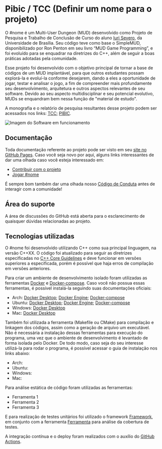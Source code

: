 # Pibic / TCC (Definir um nome para o projeto)

O #nome é um Multi-User Dungeon (MUD) desenvolvido como Projeto de Pesquisa e Trabalho de Conclusão de Curso do aluno [Iuri Severo](https://github.com/iurisevero), da Universidade de Brasília. Seu código teve como base o SimpleMUD, disponibilizado por Ron Penton em seu livro “MUD Game Programming”, e foi evoluído para se enquadrar na diretrizes do C++, além de seguir a boas práticas adotadas pela comunidade.

Esse projeto foi desenvolvido com o objetivo principal de tornar a base de códigos de um MUD implantável, para que outros estudantes possam explorá-la e evoluí-la conforme desejarem, dando a eles a oportunidade de jogar, testar e analisar o jogo, a fim de compreender mais profundamente seu desenvolvimento, arquitetura e outros aspectos relevantes de seu software. Devido ao seu aspecto multidisciplinar e seu potencial evolutivo, MUDs se enquandram bem nessa função de "material de estudo".

A monografia e o relatório de pesquisa resultantes desse projeto podem ser acessados nos links: [TCC](); [PIBIC]().

![Imagem do Software em funcionamento]()

## Documentação

Toda documentação referente ao projeto pode ser visto em seu [site no GitHub Pages](https://iurisevero.github.io/Pibic/). Caso você seja novo por aqui, alguns links interessantes de dar uma olhada caso você esteja interessado em:

* [Contribuir com o projeto](https://iurisevero.github.io/Pibic/)
* [Jogar #nome](https://iurisevero.github.io/Pibic/)

É sempre bom também dar uma olhada nosso [Código de Conduta](https://iurisevero.github.io/Pibic/) antes de interagir com a comunidade!

## Área do suporte

A área de discussões do GitHub está aberta para o esclarecimento de quaisquer dúvidas relacionadas ao projeto.

<!-- ## Requisitos mínimos: 
nesse tópico, são apresentados quais são os requisitos mínimos para se executar o projeto, e -->

## Tecnologias utilizadas

O #nome foi desenvolvido utilizando C++ como sua principal linguagem, na versão C++XX. O código foi atualizado para seguir as diretrizes especificadas no [C++ Core Guidelines](https://isocpp.github.io/CppCoreGuidelines/CppCoreGuidelines#main) e deve funcionar em versões superiores a especificada, porém é possível que haja erros de compilação em versões anteriores.

Para criar um ambiente de desenvolvimento isolado foram utilizadas as ferramentas [Docker](https://www.docker.com/) e [Docker-compose](https://docs.docker.com/compose/). Caso você não possua essas ferramentas, é possível instalá-la seguindo suas documentações oficiais:

* Arch: [Docker Desktop](https://docs.docker.com/desktop/install/archlinux/); [Docker Engine](https://wiki.archlinux.org/title/docker#Installation); [Docker-compose](https://wiki.archlinux.org/title/docker#Docker_Compose)
* Ubuntu: [Docker Desktop](https://docs.docker.com/desktop/install/ubuntu/); [Docker Engine](https://docs.docker.com/engine/install/ubuntu/); [Docker-compose](https://docs.docker.com/compose/install/linux/#install-using-the-repository)
* Windows: [Docker Desktop](https://docs.docker.com/desktop/install/windows-install/)
* Mac: [Docker Desktop](https://docs.docker.com/desktop/install/mac-install/)

Também foi utilizada a ferramenta (Makefile ou CMake) para compilação e linkagem dos códigos, assim como a geração de arquivo um executável. Não é necessária a instalação dessas ferramentas para execução do programa, uma vez que o ambiente de desenvolvimento é levantado de forma isolada pelo Docker. De todo modo, caso seja do seu interesse utilizá-la para rodar o programa, é possível acessar o guia de instalação nos links abaixo:

* Arch:
* Ubuntu:
* Windows:
* Mac:

Para análise estática de código foram utilizadas as ferramentas:

* Ferramenta 1
* Ferramenta 2
* Ferramenta 3

E para realização de testes unitários foi utilizado o framework [Framework](), em conjunto com a ferramenta [Ferramenta]() para análise da cobertura de testes.

A integração contínua e o deploy foram realizados com o auxílio do [GitHub Actions](https://github.com/features/actions).
